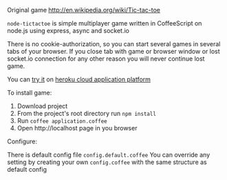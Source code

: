 Original game http://en.wikipedia.org/wiki/Tic-tac-toe

`node-tictactoe` is simple multiplayer game written in CoffeeScript on node.js using express, async and socket.io

There is no cookie-authorization, so you can start several games in several tabs of your browser.
If you close tab with game or browser window or lost socket.io connection for any other reason you will never continue lost game.

You can [try it](http://node-tictactoe.herokuapp.com/) on [heroku cloud application platform](http://www.heroku.com/)

To install game:

1. Download project
2. From the project's root directory run `npm install`
3. Run `coffee application.coffee`
4. Open http://localhost page in you browser

Configure:

There is default config file `config.default.coffee`
You can override any setting by creating your own `config.coffee` with the same structure as default config
